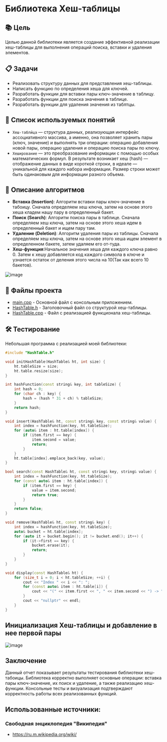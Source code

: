# Библиотека Хеш-таблицы

## 📚 Цель

Целью данной библиотеки является создание эффективной реализации хеш-таблицы для выполнения операций поиска, вставки и удаления элементов.

## 📋 Задачи

- Реализовать структуру данных для представления хеш-таблицы.
- Написать функцию по определения хеша для ключей.
- Разработать функции для вставки пары ключ-значение в таблицу.
- Разработать функции для поиска значения в таблице.
- Разработать функции для удаления значения из таблтцы.

## 🧠 Список используемых понятий

- `Хеш-табли́ца` — структура данных, реализующая интерфейс ассоциативного массива, а именно, она позволяет хранить пары (ключ, значение) и выполнять три операции: операцию добавления новой пары, операцию удаления и операцию поиска пары по ключу. 
- `Хеширование` — это преобразование информации с помощью особых математических формул. В результате возникает хеш (hash) — отображение данных в виде короткой строки, в идеале — уникальной для каждого набора информации. Размер строки может быть одинаковым для информации разного объема.

## 📖 Описание алгоритмов

- **Вставка (Insertion)**: Алгоритм вставки пары ключ-значение в табоицу. Сначала определяем хеш ключа, затем на основе этого хеша кладем нашу пару в определенный бакет.
- **Поиск (Search)**: Алгоритм поиска пары в таблице. Сначала определяем хеш ключа, затем на основе этого хеша идем в определенный бакет и ищем пару там.
- **Удаление (Deletion)**: Алгоритм удаления пары из таблицы. Сначала определяем хеш ключа, затем на основе этого хеша ищем элемент в определенном бакете, затем удаляем его от-туда.
- **Хеш-функция**:Начальное значения хеша для каждого ключа равно 0. Затем к хешу добавляется код каждого символа в ключе и узнается остаток от деления этого числа на 10(Так как всего 10 бакетов).
  
![image]()

## 📂 Файлы проекта

- [main.cpp](./main.cpp) - Основной файл с консольным приложением.
- [HashTable.h](./HashTable.h) - Заголовочный файл со структурой хеш-таблицы.
- [HashTable.cpp](./HashTable.cpp) - Файл с реализацией функционала хеш-таблицы.

## 🛠️ Тестирование
Небольшая программа с реализацией моей библиотеки:
```cpp
#include "HashTable.h"

void initHashTable(HashTable& ht, int size) {
    ht.tableSize = size;
    ht.table.resize(size);
}

int hashFunction(const string& key, int tableSize) {
    int hash = 0;
    for (char ch : key) {
        hash = (hash * 31 + ch) % tableSize;
    }
    return hash;
}

void insert(HashTable& ht, const string& key, const string& value) {
    int index = hashFunction(key, ht.tableSize);
    for (auto& item : ht.table[index]) {
        if (item.first == key) {
            item.second = value;
            return;
        }
    }
    ht.table[index].emplace_back(key, value);
}

bool search(const HashTable& ht, const string& key, string& value) {
    int index = hashFunction(key, ht.tableSize);
    for (const auto& item : ht.table[index]) {
        if (item.first == key) {
            value = item.second;
            return true;
        }
    }
    return false;
}

void remove(HashTable& ht, const string& key) {
    int index = hashFunction(key, ht.tableSize);
    auto& bucket = ht.table[index];
    for (auto it = bucket.begin(); it != bucket.end(); it++) {
        if (it->first == key) {
            bucket.erase(it);
            return;
        }
    }
}

void display(const HashTable& ht) {
    for (size_t i = 0; i < ht.tableSize; ++i) {
        cout << "Index " << i << ": ";
        for (const auto& item : ht.table[i]) {
            cout << "(" << item.first << ", " << item.second << ") -> ";
        }
        cout << "nullptr" << endl;
    }
}

```
## Инициализация Хеш-таблицы и добавление в нее первой пары
![image](https://github.com/iis-42x70x/RPIIS/blob/Неводниченко_М/sem2/lab1/screens/IMAGE%202025-03-09%2017%3A42%3A07.jpg)


## Заключение
Данный отчет показывает результаты тестирования библиотеки хеш-табоицы. Библиотека корректно выполняет основные операции: вставка пары ключ-значение, их поиск и удаление, а также реализацию хеш-функции. Консольные тесты и визуализация подтверждают корректность работы всех реализованных функций.

## Использованные источники:

### Свободная энциклопедия "Википедия"
- https://ru.m.wikipedia.org/wiki/

